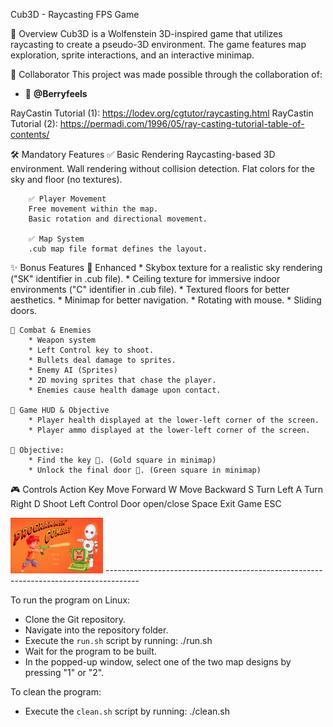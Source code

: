 Cub3D - Raycasting FPS Game

🚀 Overview
Cub3D is a Wolfenstein 3D-inspired game that utilizes raycasting to create a pseudo-3D environment. 
The game features map exploration, sprite interactions, and an interactive minimap.

🤝 Collaborator
This project was made possible through the collaboration of:
  - 🧠 **@Berryfeels**


RayCastin Tutorial (1): https://lodev.org/cgtutor/raycasting.html
RayCastin Tutorial (2): https://permadi.com/1996/05/ray-casting-tutorial-table-of-contents/


🛠️ Mandatory Features
		✅ Basic Rendering
		Raycasting-based 3D environment.
		Wall rendering without collision detection.
		Flat colors for the sky and floor (no textures).

		✅ Player Movement
		Free movement within the map.
		Basic rotation and directional movement.

		✅ Map System
		.cub map file format defines the layout.

✨ Bonus Features
	🔹 Enhanced
		* Skybox texture for a realistic sky rendering ("SK" identifier in .cub file).
		* Ceiling texture for immersive indoor environments ("C" identifier in .cub file).
		* Textured floors for better aesthetics.
		* Minimap for better navigation.
		* Rotating with mouse.
		* Sliding doors.

	🔹 Combat & Enemies
		* Weapon system
		* Left Control key to shoot.
		* Bullets deal damage to sprites.
		* Enemy AI (Sprites)
		* 2D moving sprites that chase the player.
		* Enemies cause health damage upon contact.

	🔹 Game HUD & Objective
		* Player health displayed at the lower-left corner of the screen.
		* Player ammo displayed at the lower-left corner of the screen.

	🔹 Objective:
		* Find the key 🔑. (Gold square in minimap)
		* Unlock the final door 🚪. (Green square in minimap)

🎮 Controls
Action			Key
Move Forward		W
Move Backward		S
Turn Left		A
Turn Right		D
Shoot			Left Control
Door open/close 	Space
Exit Game		ESC

<img src="program/assets/start.png" width="148">
--------------------------------------------------------------------------------------

To run the program on Linux:

- Clone the Git repository.
- Navigate into the repository folder.
- Execute the `run.sh` script by running:
  ./run.sh
- Wait for the program to be built.
- In the popped-up window, select one of the two map designs by pressing "1" or "2".

To clean the program:
- Execute the `clean.sh` script by running:
  ./clean.sh
